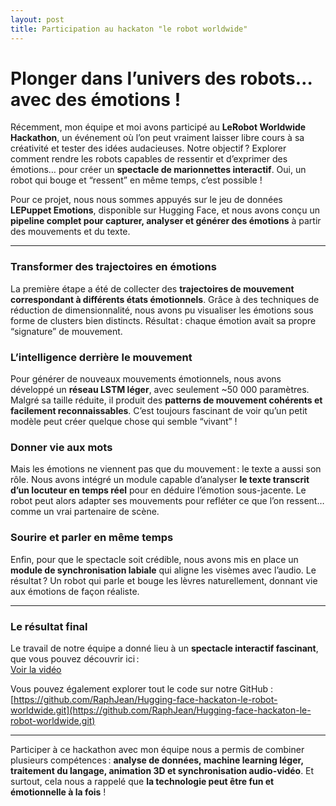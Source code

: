 ```yaml
---
layout: post
title: Participation au hackaton "le robot worldwide"
---
```

# Plonger dans l’univers des robots… avec des émotions !

Récemment, mon équipe et moi avons participé au **LeRobot Worldwide Hackathon**, un événement où l’on peut vraiment laisser libre cours à sa créativité et tester des idées audacieuses. Notre objectif ? Explorer comment rendre les robots capables de ressentir et d’exprimer des émotions… pour créer un **spectacle de marionnettes interactif**. Oui, un robot qui bouge et “ressent” en même temps, c’est possible !  

Pour ce projet, nous nous sommes appuyés sur le jeu de données **LEPuppet Emotions**, disponible sur Hugging Face, et nous avons conçu un **pipeline complet pour capturer, analyser et générer des émotions** à partir des mouvements et du texte.  

---

### Transformer des trajectoires en émotions

La première étape a été de collecter des **trajectoires de mouvement correspondant à différents états émotionnels**. Grâce à des techniques de réduction de dimensionnalité, nous avons pu visualiser les émotions sous forme de clusters bien distincts. Résultat : chaque émotion avait sa propre “signature” de mouvement.  

### L’intelligence derrière le mouvement

Pour générer de nouveaux mouvements émotionnels, nous avons développé un **réseau LSTM léger**, avec seulement ~50 000 paramètres. Malgré sa taille réduite, il produit des **patterns de mouvement cohérents et facilement reconnaissables**. C’est toujours fascinant de voir qu’un petit modèle peut créer quelque chose qui semble “vivant” !  

### Donner vie aux mots

Mais les émotions ne viennent pas que du mouvement : le texte a aussi son rôle. Nous avons intégré un module capable d’analyser **le texte transcrit d’un locuteur en temps réel** pour en déduire l’émotion sous-jacente. Le robot peut alors adapter ses mouvements pour refléter ce que l’on ressent… comme un vrai partenaire de scène.  

### Sourire et parler en même temps

Enfin, pour que le spectacle soit crédible, nous avons mis en place un **module de synchronisation labiale** qui aligne les visèmes avec l’audio. Le résultat ? Un robot qui parle et bouge les lèvres naturellement, donnant vie aux émotions de façon réaliste.  

---

### Le résultat final

Le travail de notre équipe a donné lieu à un **spectacle interactif fascinant**, que vous pouvez découvrir ici :  
[Voir la vidéo](https://huggingface.co/datasets/LeRobot-worldwide-hackathon/submissions/blob/main/324-goofyparis-bot.mp4.mp4)  

Vous pouvez également explorer tout le code sur notre GitHub :  
[https://github.com/RaphJean/Hugging-face-hackaton-le-robot-worldwide.git](https://github.com/RaphJean/Hugging-face-hackaton-le-robot-worldwide.git)  

---

Participer à ce hackathon avec mon équipe nous a permis de combiner plusieurs compétences : **analyse de données, machine learning léger, traitement du langage, animation 3D et synchronisation audio-vidéo**. Et surtout, cela nous a rappelé que **la technologie peut être fun et émotionnelle à la fois** !
